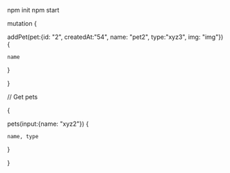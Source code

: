 npm init
npm start

mutation {

  addPet(pet:{id: "2", createdAt:"54", name: "pet2", type:"xyz3", img: "img"}) {

    name

  }

}

// Get pets

{

  pets(input:{name: "xyz2"}) {

    name, type

  }

}